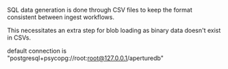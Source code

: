 SQL data generation is done through CSV files to keep the format consistent
between ingest workflows.

This necessitates an extra step for blob loading as binary data doesn't exist in CSVs.

default connection is "postgresql+psycopg://root:root@127.0.0.1/aperturedb"
